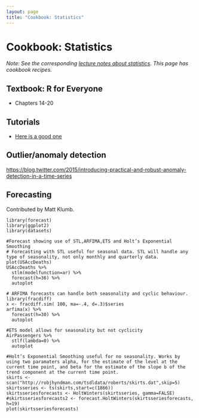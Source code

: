 ```yaml
---
layout: page
title: "Cookbook: Statistics"
---
```


# Cookbook: Statistics

*Note: See the corresponding [lecture notes about statistics](/notes/statistics.html). This page has cookbook recipes.*

## Textbook: R for Everyone

- Chapters 14-20

## Tutorials

- [Here is a good one](http://math.arizona.edu/~ghystad/tutorial.html)


## Outlier/anomaly detection

https://blog.twitter.com/2015/introducing-practical-and-robust-anomaly-detection-in-a-time-series

## Forecasting

Contributed by Matt Klumb.

```
library(forecast)
library(ggplot2)
library(datasets)

#Forecast showing use of STL,ARFIMA,ETS and Holt’s Exponential Smoothing
# Forecasting with STL useful for seasonal data. STL will handle any type of seasonality, not only monthly and quarterly data.
plot(USAccDeaths)
USAccDeaths %>%
  stlm(modelfunction=ar) %>%
  forecast(h=36) %>%
  autoplot

# ARFIMA forecasts can handle both seasonality and cyclic behaviour.
library(fracdiff)
x <- fracdiff.sim( 100, ma=-.4, d=.3)$series
arfima(x) %>%
  forecast(h=30) %>%
  autoplot

#ETS model allows for seasonality but not cyclicity
AirPassengers %>%
  stlf(lambda=0) %>%
  autoplot

#Holt’s Exponential Smoothing useful for no seasonality. Works by using two paramaters alpha, for the estimate of the level at the current time point, and beta for the estimate of the slope b of the trend component at the current time point.
skirts <- scan("http://robjhyndman.com/tsdldata/roberts/skirts.dat",skip=5)
skirtsseries <- ts(skirts,start=c(1866))
skirtsseriesforecasts <- HoltWinters(skirtsseries, gamma=FALSE)
#skirtsseriesforecasts2 <- forecast.HoltWinters(skirtsseriesforecasts, h=19)
plot(skirtsseriesforecasts)
```

